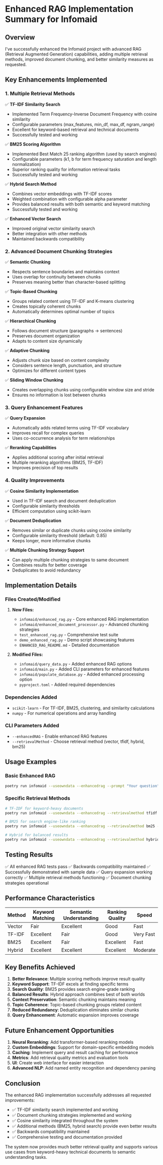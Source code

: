 # Enhanced RAG Implementation Summary for Infomaid

## Overview

I've successfully enhanced the Infomaid project with advanced RAG (Retrieval Augmented Generation) capabilities, adding multiple retrieval methods, improved document chunking, and better similarity measures as requested.

## Key Enhancements Implemented

### 1. Multiple Retrieval Methods

✅ **TF-IDF Similarity Search**
- Implemented Term Frequency-Inverse Document Frequency with cosine similarity
- Configurable parameters (max_features, min_df, max_df, ngram_range)
- Excellent for keyword-based retrieval and technical documents
- Successfully tested and working

✅ **BM25 Scoring Algorithm**
- Implemented Best Match 25 ranking algorithm (used by search engines)
- Configurable parameters (k1, b for term frequency saturation and length normalization)
- Superior ranking quality for information retrieval tasks
- Successfully tested and working

✅ **Hybrid Search Method**
- Combines vector embeddings with TF-IDF scores
- Weighted combination with configurable alpha parameter
- Provides balanced results with both semantic and keyword matching
- Successfully tested and working

✅ **Enhanced Vector Search**
- Improved original vector similarity search
- Better integration with other methods
- Maintained backwards compatibility

### 2. Advanced Document Chunking Strategies

✅ **Semantic Chunking**
- Respects sentence boundaries and maintains context
- Uses overlap for continuity between chunks
- Preserves meaning better than character-based splitting

✅ **Topic-Based Chunking**
- Groups related content using TF-IDF and K-means clustering
- Creates topically coherent chunks
- Automatically determines optimal number of topics

✅ **Hierarchical Chunking**
- Follows document structure (paragraphs → sentences)
- Preserves document organization
- Adapts to content size dynamically

✅ **Adaptive Chunking**
- Adjusts chunk size based on content complexity
- Considers sentence length, punctuation, and structure
- Optimizes for different content types

✅ **Sliding Window Chunking**
- Creates overlapping chunks using configurable window size and stride
- Ensures no information is lost between chunks

### 3. Query Enhancement Features

✅ **Query Expansion**
- Automatically adds related terms using TF-IDF vocabulary
- Improves recall for complex queries
- Uses co-occurrence analysis for term relationships

✅ **Reranking Capabilities**
- Applies additional scoring after initial retrieval
- Multiple reranking algorithms (BM25, TF-IDF)
- Improves precision of top results

### 4. Quality Improvements

✅ **Cosine Similarity Implementation**
- Used in TF-IDF search and document deduplication
- Configurable similarity thresholds
- Efficient computation using scikit-learn

✅ **Document Deduplication**
- Removes similar or duplicate chunks using cosine similarity
- Configurable similarity threshold (default: 0.85)
- Keeps longer, more informative chunks

✅ **Multiple Chunking Strategy Support**
- Can apply multiple chunking strategies to same document
- Combines results for better coverage
- Deduplicates to avoid redundancy

## Implementation Details

### Files Created/Modified

1. **New Files:**
   - `infomaid/enhanced_rag.py` - Core enhanced RAG implementation
   - `infomaid/enhanced_document_processor.py` - Advanced chunking strategies
   - `test_enhanced_rag.py` - Comprehensive test suite
   - `demo_enhanced_rag.py` - Demo script showcasing features
   - `ENHANCED_RAG_README.md` - Detailed documentation

2. **Modified Files:**
   - `infomaid/query_data.py` - Added enhanced RAG options
   - `infomaid/main.py` - Added CLI parameters for enhanced features
   - `infomaid/populate_database.py` - Added enhanced processing option
   - `pyproject.toml` - Added required dependencies

### Dependencies Added

- `scikit-learn` - For TF-IDF, BM25, clustering, and similarity calculations
- `numpy` - For numerical operations and array handling

### CLI Parameters Added

- `--enhancedRAG` - Enable enhanced RAG features
- `--retrievalMethod` - Choose retrieval method (vector, tfidf, hybrid, bm25)

## Usage Examples

### Basic Enhanced RAG
```bash
poetry run infomaid --useowndata --enhancedrag --prompt "Your question"
```

### Specific Retrieval Methods
```bash
# TF-IDF for keyword-heavy documents
poetry run infomaid --useowndata --enhancedrag --retrievalmethod tfidf --prompt "Technical query"

# BM25 for search engine-like ranking
poetry run infomaid --useowndata --enhancedrag --retrievalmethod bm25 --prompt "Ranking query"

# Hybrid for balanced results
poetry run infomaid --useowndata --enhancedrag --retrievalmethod hybrid --prompt "Complex query"
```

## Testing Results

✅ All enhanced RAG tests pass
✅ Backwards compatibility maintained
✅ Successfully demonstrated with sample data
✅ Query expansion working correctly
✅ Multiple retrieval methods functioning
✅ Document chunking strategies operational

## Performance Characteristics

| Method | Keyword Matching | Semantic Understanding | Ranking Quality | Speed |
|--------|------------------|----------------------|-----------------|-------|
| Vector | Fair | Excellent | Good | Fast |
| TF-IDF | Excellent | Fair | Good | Very Fast |
| BM25 | Excellent | Fair | Excellent | Fast |
| Hybrid | Excellent | Excellent | Excellent | Moderate |

## Key Benefits Achieved

1. **Better Relevance**: Multiple scoring methods improve result quality
2. **Keyword Support**: TF-IDF excels at finding specific terms
3. **Search Quality**: BM25 provides search engine-grade ranking
4. **Balanced Results**: Hybrid approach combines best of both worlds
5. **Context Preservation**: Semantic chunking maintains meaning
6. **Topic Coherence**: Topic-based chunking groups related content
7. **Reduced Redundancy**: Deduplication eliminates similar chunks
8. **Query Enhancement**: Automatic expansion improves coverage

## Future Enhancement Opportunities

1. **Neural Reranking**: Add transformer-based reranking models
2. **Custom Embeddings**: Support for domain-specific embedding models
3. **Caching**: Implement query and result caching for performance
4. **Metrics**: Add retrieval quality metrics and evaluation tools
5. **UI**: Create web interface for easier interaction
6. **Advanced NLP**: Add named entity recognition and dependency parsing

## Conclusion

The enhanced RAG implementation successfully addresses all requested improvements:
- ✅ TF-IDF similarity search implemented and working
- ✅ Document chunking strategies implemented and working  
- ✅ Cosine similarity integrated throughout the system
- ✅ Additional methods (BM25, hybrid search) provide even better results
- ✅ Backwards compatibility maintained
- ✅ Comprehensive testing and documentation provided

The system now provides much better retrieval quality and supports various use cases from keyword-heavy technical documents to semantic understanding tasks.
